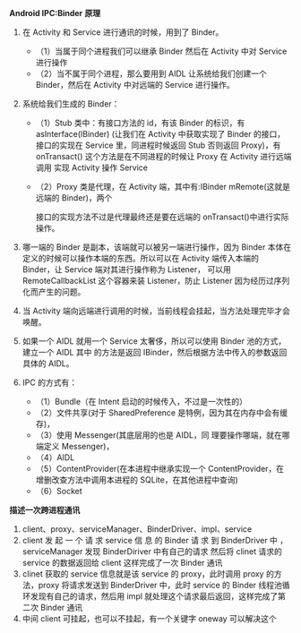 **Android IPC:Binder** **原理**

1. 在 Activity 和 Service 进行通讯的时候，用到了 Binder。 

   * （1）当属于同个进程我们可以继承 Binder 然后在 Activity 中对 Service 进行操作 
   * （2）当不属于同个进程，那么要用到 AIDL 让系统给我们创建一个 Binder，然后在 Activity 中对远端的 Service 进行操作。

2. 系统给我们生成的 Binder： 

   * （1）Stub 类中：有接口方法的 id，有该 Binder 的标识，有 asInterface(IBinder) (让我们在 Activity 中获取实现了 Binder 的接口，接口的实现在 Service 里，同进程时候返回 Stub 否则返回 Proxy)，有 onTransact() 这个方法是在不同进程的时候让 Proxy 在 Activity 进行远端调用 实现 Activity 操作 Service 

   * （2）Proxy 类是代理，在 Activity 端，其中有:IBinder mRemote(这就是远端的 Binder)，两个 

     接口的实现方法不过是代理最终还是要在远端的 onTransact()中进行实际操作。

3. 哪一端的 Binder 是副本，该端就可以被另一端进行操作，因为 Binder 本体在定义的时候可以操作本端的东西。所以可以在 Activity 端传入本端的 Binder，让 Service 端对其进行操作称为 Listener， 可以用 RemoteCallbackList 这个容器来装 Listener，防止 Listener 因为经历过序列化而产生的问题。 

4. 当 Activity 端向远端进行调用的时候，当前线程会挂起，当方法处理完毕才会唤醒。 

5. 如果一个 AIDL 就用一个 Service 太奢侈，所以可以使用 Binder 池的方式，建立一个 AIDL 其中 的方法是返回 IBinder，然后根据方法中传入的参数返回具体的 AIDL。 

6. IPC 的方式有：

   * （1）Bundle（在 Intent 启动的时候传入，不过是一次性的）
   * （2）文件共享(对于 SharedPreference 是特例，因为其在内存中会有缓存)，
   * （3）使用 Messenger(其底层用的也是 AIDL，同 理要操作哪端，就在哪端定义 Messenger)，
   * （4）AIDL
   * （5）ContentProvider(在本进程中继承实现一个 ContentProvider，在增删改查方法中调用本进程的 SQLite，在其他进程中查询)
   * （6）Socket 

**描述一次跨进程通讯** 

1. client、proxy、serviceManager、BinderDriver、impl、service 
2. client 发 起 一 个 请 求 service 信 息 的 Binder 请 求 到 BinderDriver 中 ， serviceManager 发现 BinderDiriver 中有自己的请求 然后将 clinet 请求的 service 的数据返回给 client 这样完成了一次 Binder 通讯 
3. clinet 获取的 service 信息就是该 service 的 proxy，此时调用 proxy 的方法，proxy 将请求发送到 BinderDriver 中，此时 service 的 Binder 线程池循环发现有自己的请求，然后用 impl 就处理这个请求最后返回，这样完成了第二次 Binder 通讯 
4. 中间 client 可挂起，也可以不挂起，有一个关键字 oneway 可以解决这个
